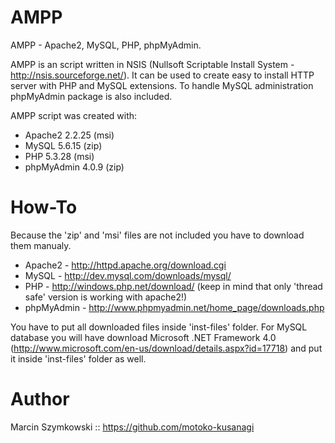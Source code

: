 AMPP
====

AMPP - Apache2, MySQL, PHP, phpMyAdmin.

AMPP is an script written in NSIS (Nullsoft Scriptable Install System - http://nsis.sourceforge.net/).
It can be used to create easy to install HTTP server with PHP and MySQL extensions.
To handle MySQL administration phpMyAdmin package is also included.

AMPP script was created with:
* Apache2 2.2.25 (msi)
* MySQL 5.6.15 (zip)
* PHP 5.3.28 (msi)
* phpMyAdmin 4.0.9 (zip)

How-To
======

Because the 'zip' and 'msi' files are not included you have to download them manualy.
* Apache2 - http://httpd.apache.org/download.cgi
* MySQL - http://dev.mysql.com/downloads/mysql/
* PHP - http://windows.php.net/download/ (keep in mind that only 'thread safe' version is working with apache2!)
* phpMyAdmin - http://www.phpmyadmin.net/home_page/downloads.php

You have to put all downloaded files inside 'inst-files' folder. For MySQL database you will have download Microsoft .NET Framework 4.0 (http://www.microsoft.com/en-us/download/details.aspx?id=17718) and put it inside 'inst-files' folder as well.


Author
======
Marcin Szymkowski :: https://github.com/motoko-kusanagi
